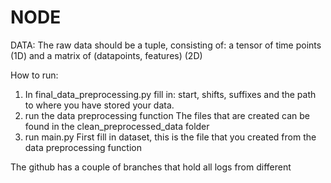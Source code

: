 # NODE

DATA:
The raw data should be a tuple, consisting of: a tensor of time points (1D) and a matrix of (datapoints, features) (2D)

How to run:
1) In final_data_preprocessing.py fill in:
    start, shifts, suffixes and the path to where you have stored your data.
2) run the data preprocessing function
    The files that are created can be found in the clean_preprocessed_data folder
3) run main.py
    First fill in dataset, this is the file that you created from the data preprocessing function


The github has a couple of branches that hold all logs from different 